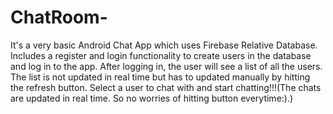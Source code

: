 # ChatRoom-
It's a very basic Android Chat App which uses Firebase Relative Database.
Includes a register and login functionality to create users in the database and log in to the app.
After logging in, the user will see a list of all the users. The list is not updated in real time but has to updated manually by hitting the refresh button. Select a user to chat with and start chatting!!!(The chats are updated in real time. So no worries of hitting button everytime:).)
